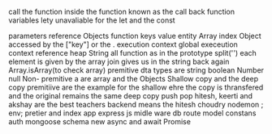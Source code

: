call the function inside the function known as the call back function
variables lety unavaliable for the let and the const 

parameters reference 
Objects function 
keys value entity
Array index
Object accessed by the ["key"] or the . 
execution context global execeution context reference heap String  all function as in the prototype
split('') each element is given by the array join gives us in the string back again
Array.isArray(to check array)
premitive dta types are string boolean Number null 
Non- premitive a are array and the Objects 
Shallow copy and the deep copy 
premitiive are the example for the shallow ehre the copy is thransfered and the original remains the same 
deep copy push pop 
hitesh, keerti and akshay are the best teachers
backend means the hitesh choudry
nodemon ; env; pretier and index app express js 
midle ware db route model constans
auth mongoose schema new 
async and await Promise 